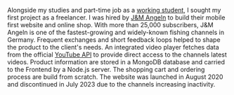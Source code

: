 Alongside my studies and part-time job as a [working student](/#bkk-linde), I sought my first project as a freelancer. I was hired by <a href="https://www.youtube.com/@jonas9192" target="\_blank">J&M Angeln</a> to build their mobile first website and online shop. With more than 25,000 subscribers, J&M Angeln is one of the fastest-growing and widely-known fishing channels in Germany. Frequent exchanges and short feedback loops helped to shape the product to the client's needs. An integrated video player fetches data from the official <a href="https://developers.google.com/youtube/v3" target="_blank">YouTube API</a> to provide direct access to the channels latest videos. Product information are stored in a MongoDB database and carried to the Frontend by a Node.js server. The shopping cart and ordering process are build from scratch. The website was launched in August 2020 and discontinued in July 2023 due to the channels increasing inactivity.
